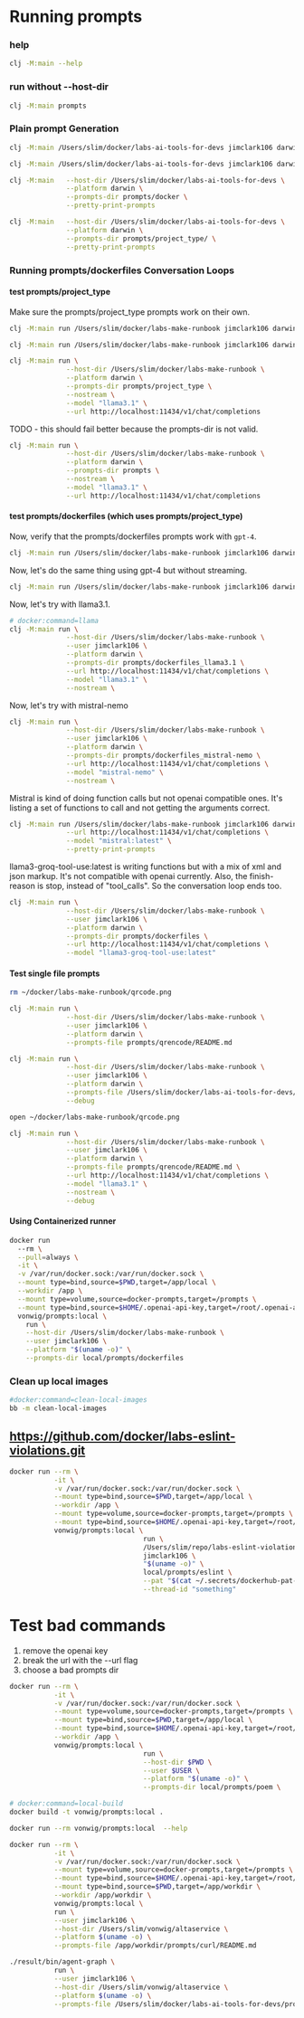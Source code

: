 # Running prompts

### help

```sh
clj -M:main --help
```

### run without --host-dir

```sh
clj -M:main prompts
```

### Plain prompt Generation

```sh
clj -M:main /Users/slim/docker/labs-ai-tools-for-devs jimclark106 darwin prompts/docker
```

```sh
clj -M:main /Users/slim/docker/labs-ai-tools-for-devs jimclark106 darwin prompts/docker --pretty-print-prompts
```

```sh
clj -M:main   --host-dir /Users/slim/docker/labs-ai-tools-for-devs \
              --platform darwin \
              --prompts-dir prompts/docker \
              --pretty-print-prompts
```

```sh
clj -M:main   --host-dir /Users/slim/docker/labs-ai-tools-for-devs \
              --platform darwin \
              --prompts-dir prompts/project_type/ \
              --pretty-print-prompts
```


### Running prompts/dockerfiles Conversation Loops

#### test prompts/project_type

Make sure the prompts/project_type prompts work on their own.

```sh
clj -M:main run /Users/slim/docker/labs-make-runbook jimclark106 darwin prompts/project_type --debug
```

```sh
clj -M:main run /Users/slim/docker/labs-make-runbook jimclark106 darwin prompts/project_type --nostream
```

```sh
clj -M:main run \
              --host-dir /Users/slim/docker/labs-make-runbook \
              --platform darwin \
              --prompts-dir prompts/project_type \
              --nostream \
              --model "llama3.1" \
              --url http://localhost:11434/v1/chat/completions
```

TODO - this should fail better because the prompts-dir is not valid.

```sh
clj -M:main run \
              --host-dir /Users/slim/docker/labs-make-runbook \
              --platform darwin \
              --prompts-dir prompts \
              --nostream \
              --model "llama3.1" \
              --url http://localhost:11434/v1/chat/completions
```


#### test prompts/dockerfiles (which uses prompts/project_type)

Now, verify that the prompts/dockerfiles prompts work with `gpt-4`.

```sh
clj -M:main run /Users/slim/docker/labs-make-runbook jimclark106 darwin prompts/dockerfiles
```

Now, let's do the same thing using gpt-4 but without streaming.

```sh
clj -M:main run /Users/slim/docker/labs-make-runbook jimclark106 darwin prompts/dockerfiles --nostream
```

Now, let's try with llama3.1.

```sh
# docker:command=llama
clj -M:main run \
              --host-dir /Users/slim/docker/labs-make-runbook \
              --user jimclark106 \
              --platform darwin \
              --prompts-dir prompts/dockerfiles_llama3.1 \
              --url http://localhost:11434/v1/chat/completions \
              --model "llama3.1" \
              --nostream \
```

Now, let's try with mistral-nemo

```sh
clj -M:main run \
              --host-dir /Users/slim/docker/labs-make-runbook \
              --user jimclark106 \
              --platform darwin \
              --prompts-dir prompts/dockerfiles_mistral-nemo \
              --url http://localhost:11434/v1/chat/completions \
              --model "mistral-nemo" \
              --nostream \
```

Mistral is kind of doing function calls but not openai compatible ones. It's listing a set of functions to call and not getting the arguments correct.

```sh
clj -M:main run /Users/slim/docker/labs-make-runbook jimclark106 darwin prompts/dockerfiles \
              --url http://localhost:11434/v1/chat/completions \
              --model "mistral:latest" \
              --pretty-print-prompts
```

llama3-groq-tool-use:latest is writing functions but with a mix of xml and json markup.  It's not compatible with openai currently.
Also, the finish-reason is stop, instead of "tool_calls".  So the conversation loop ends too.

```sh
clj -M:main run \
              --host-dir /Users/slim/docker/labs-make-runbook \
              --user jimclark106 \
              --platform darwin \
              --prompts-dir prompts/dockerfiles \
              --url http://localhost:11434/v1/chat/completions \
              --model "llama3-groq-tool-use:latest" 
```

#### Test single file prompts

```sh
rm ~/docker/labs-make-runbook/qrcode.png
```

```sh
clj -M:main run \
              --host-dir /Users/slim/docker/labs-make-runbook \
              --user jimclark106 \
              --platform darwin \
              --prompts-file prompts/qrencode/README.md
```

```sh
clj -M:main run \
              --host-dir /Users/slim/docker/labs-make-runbook \
              --user jimclark106 \
              --platform darwin \
              --prompts-file /Users/slim/docker/labs-ai-tools-for-devs/prompts/curl/README.md \
              --debug
```


```sh
open ~/docker/labs-make-runbook/qrcode.png
```

```sh
clj -M:main run \
              --host-dir /Users/slim/docker/labs-make-runbook \
              --user jimclark106 \
              --platform darwin \
              --prompts-file prompts/qrencode/README.md \
              --url http://localhost:11434/v1/chat/completions \
              --model "llama3.1" \
              --nostream \
              --debug
```

#### Using Containerized runner

```sh
docker run 
  --rm \
  --pull=always \
  -it \
  -v /var/run/docker.sock:/var/run/docker.sock \
  --mount type=bind,source=$PWD,target=/app/local \
  --workdir /app \
  --mount type=volume,source=docker-prompts,target=/prompts \
  --mount type=bind,source=$HOME/.openai-api-key,target=/root/.openai-api-key \
  vonwig/prompts:local \
    run \
    --host-dir /Users/slim/docker/labs-make-runbook \
    --user jimclark106 \
    --platform "$(uname -o)" \
    --prompts-dir local/prompts/dockerfiles
```

### Clean up local images

```sh
#docker:command=clean-local-images
bb -m clean-local-images
```

## https://github.com/docker/labs-eslint-violations.git

```sh
docker run --rm \
           -it \
           -v /var/run/docker.sock:/var/run/docker.sock \
           --mount type=bind,source=$PWD,target=/app/local \
           --workdir /app \
           --mount type=volume,source=docker-prompts,target=/prompts \
           --mount type=bind,source=$HOME/.openai-api-key,target=/root/.openai-api-key \
           vonwig/prompts:local \
                                 run \
                                 /Users/slim/repo/labs-eslint-violations \
                                 jimclark106 \
                                 "$(uname -o)" \
                                 local/prompts/eslint \
                                 --pat "$(cat ~/.secrets/dockerhub-pat-ai-tools-for-devs.txt)" \
                                 --thread-id "something"
```

# Test bad commands

1. remove the openai key
2. break the url with the --url flag
3. choose a bad prompts dir

```sh
docker run --rm \
           -it \
           -v /var/run/docker.sock:/var/run/docker.sock \
           --mount type=volume,source=docker-prompts,target=/prompts \
           --mount type=bind,source=$PWD,target=/app/local \
           --mount type=bind,source=$HOME/.openai-api-key,target=/root/.openai-api-key \
           --workdir /app \
           vonwig/prompts:local \
                                 run \
                                 --host-dir $PWD \
                                 --user $USER \
                                 --platform "$(uname -o)" \
                                 --prompts-dir local/prompts/poem \
```

```sh
# docker:command=local-build
docker build -t vonwig/prompts:local .
```

```sh
docker run --rm vonwig/prompts:local  --help
```

```sh
docker run --rm \
           -it \
           -v /var/run/docker.sock:/var/run/docker.sock \
           --mount type=volume,source=docker-prompts,target=/prompts \
           --mount type=bind,source=$HOME/.openai-api-key,target=/root/.openai-api-key \
           --mount type=bind,source=$PWD,target=/app/workdir \
           --workdir /app/workdir \
           vonwig/prompts:local \
           run \
           --user jimclark106 \
           --host-dir /Users/slim/vonwig/altaservice \
           --platform $(uname -o) \
           --prompts-file /app/workdir/prompts/curl/README.md
```

```sh
./result/bin/agent-graph \
           run \
           --user jimclark106 \
           --host-dir /Users/slim/vonwig/altaservice \
           --platform $(uname -o) \
           --prompts-file /Users/slim/docker/labs-ai-tools-for-devs/prompts/curl/README.md

```
